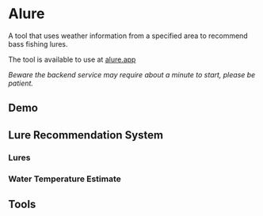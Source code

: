 # Alure

A tool that uses weather information from a specified area to recommend bass fishing lures.

The tool is available to use at [alure.app](https://alure-iota.vercel.app/)

*Beware the backend service may require about a minute to start, please be patient.*

## Demo

## Lure Recommendation System

### Lures

### Water Temperature Estimate

## Tools
